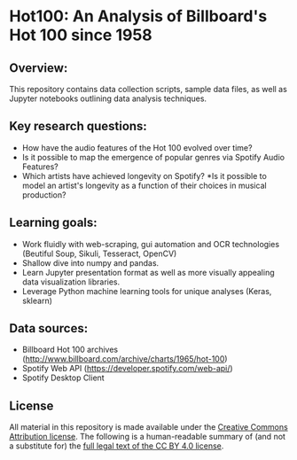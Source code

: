 # Hot100: An Analysis of Billboard's Hot 100 since 1958

## Overview:
This repository contains data collection scripts, sample data files, as well as Jupyter notebooks outlining data analysis techniques.

## Key research questions:
* How have the audio features of the Hot 100 evolved over time?
 * Is it possible to map the emergence of popular genres via Spotify Audio Features? 
* Which artists have achieved longevity on Spotify?
 *Is it possible to model an artist's longevity as a function of their choices in musical production? 

## Learning goals:
* Work fluidly with web-scraping, gui automation and OCR technologies (Beutiful Soup, Sikuli, Tesseract, OpenCV)
* Shallow dive into numpy and pandas.
* Learn Jupyter presentation format as well as more visually appealing data visualization libraries.
* Leverage Python machine learning tools for unique analyses (Keras, sklearn)

## Data sources:
* Billboard Hot 100 archives (http://www.billboard.com/archive/charts/1965/hot-100)
* Spotify Web API (https://developer.spotify.com/web-api/)
* Spotify Desktop Client

## License
All material in this repository is made available under the [Creative Commons Attribution license](https://creativecommons.org/licenses/by/4.0/). The following is a human-readable summary of (and not a substitute for) the [full legal text of the CC BY 4.0 license](https://creativecommons.org/licenses/by/4.0/legalcode).
